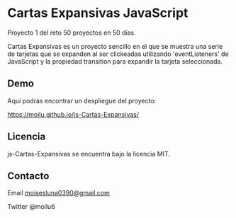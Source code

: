 # Cartas Expansivas JavaScript

Proyecto 1 del reto 50 proyectos en 50 días. 

Cartas Expansivas es un proyecto sencillo en el que se muestra una serie de tarjetas que se expanden al ser 
clickeadas utilizando 'eventListeners' de JavaScript y la propiedad transition para expandir la tarjeta seleccionada.

## Demo

Aquí podrás encontrar un despliegue del proyecto:

https://moilu.github.io/js-Cartas-Expansivas/

## Licencia

js-Cartas-Expansivas se encuentra bajo la licencia MIT.

## Contacto

Email moisesluna0390@gmail.com

Twitter @moilu6
